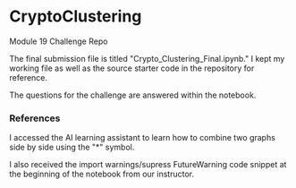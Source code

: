 # CryptoClustering
Module 19 Challenge Repo

The final submission file is titled "Crypto_Clustering_Final.ipynb." I kept my working file as well as the source starter code in the repository for reference.

The questions for the challenge are answered within the notebook.

### References

I accessed the AI learning assistant to learn how to combine two graphs side by side using the "*" symbol. 

I also received the import warnings/supress FutureWarning code snippet at the beginning of the notebook from our instructor.
